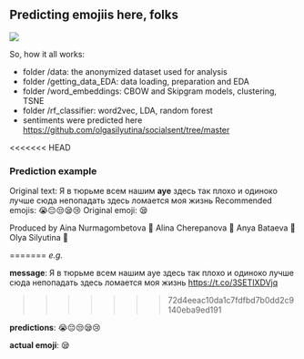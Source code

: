 ## Predicting emojiis here, folks

![](https://i.kym-cdn.com/photos/images/original/001/274/468/20b.gif)

So, how it all works:

* folder /data: the anonymized dataset used for analysis
* folder /getting_data_EDA: data loading, preparation and EDA 
* folder /word_embeddings: CBOW and Skipgram models, clustering, TSNE 
* folder /rf_classifier: word2vec, LDA, random forest
* sentiments were predicted here https://github.com/olgasilyutina/socialsent/tree/master

<<<<<<< HEAD
### Prediction example

Original text: Я в тюрьме всем нашим **ауе** здесь так плохо и одиноко лучше сюда непопадать здесь ломается моя жизнь 
Recommended emojis: 😭😔😒😪😢
Original emoji: 😪


Produced by 
Aina Nurmagombetova 🤙
Alina Cherepanova 🙋
Anya Bataeva 🤯
Olya Silyutina 🤔

=======
*e.g.*

**message**: Я в тюрьме всем нашим ауе здесь так плохо и одиноко лучше сюда непопадать здесь ломается моя жизнь https://t.co/3SETIXDVjq
>>>>>>> 72d4eeac10da1c7fdfbd7b0dd2c9140eba9ed191

**predictions**: 😭😔😒😪😢

**actual emoji**: 😪
